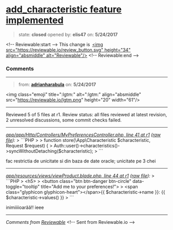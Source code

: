 # [add_characteristic feature implemented](https://github.com/adrianharabula/condr/pull/130)

> state: **closed** opened by: **elis47** on: **5/24/2017**



&lt;!-- Reviewable:start --&gt;
This change is [&lt;img src&#x3D;&quot;https://reviewable.io/review_button.svg&quot; height&#x3D;&quot;34&quot; align&#x3D;&quot;absmiddle&quot; alt&#x3D;&quot;Reviewable&quot;/&gt;](https://reviewable.io/reviews/adrianharabula/condr/130)
&lt;!-- Reviewable:end --&gt;


### Comments

---
> from: [**adrianharabula**](https://github.com/adrianharabula/condr/pull/130#issuecomment-303842445) on: **5/24/2017**

&lt;img class&#x3D;&quot;emoji&quot; title&#x3D;&quot;:lgtm:&quot; alt&#x3D;&quot;:lgtm:&quot; align&#x3D;&quot;absmiddle&quot; src&#x3D;&quot;https://reviewable.io/lgtm.png&quot; height&#x3D;&quot;20&quot; width&#x3D;&quot;61&quot;/&gt;

---

Reviewed 5 of 5 files at r1.
Review status: all files reviewed at latest revision, 2 unresolved discussions, some commit checks failed.

---

*[app/app/Http/Controllers/MyPreferencesController.php, line 41 at r1](https://reviewable.io:443/reviews/adrianharabula/condr/130#-Kkw7K4fasrgjQKtKrdk:-Kkw7K4gKs5lhuSeeksf:bstbqlm) ([raw file](https://github.com/adrianharabula/condr/blob/2ee04ead01d4f38c2e08e97bb98760895107b29e/app/app/Http/Controllers/MyPreferencesController.php#L41)):*
&gt; &#x60;&#x60;&#x60;PHP
&gt; 
&gt;   function store(\App\Characteristic $characteristic, Request $request) {
&gt;     Auth::user()-&gt;characteristics()-&gt;syncWithoutDetaching($characteristic);
&gt; &#x60;&#x60;&#x60;

fac restrictia de unicitate si din baza de date oracle; unicitate pe 3 chei

---

*[app/resources/views/viewProduct.blade.php, line 44 at r1](https://reviewable.io:443/reviews/adrianharabula/condr/130#-Kkw8VxsXExVF_GNuj7H:-Kkw8VxsXExVF_GNuj7I:b-nn5mly) ([raw file](https://github.com/adrianharabula/condr/blob/2ee04ead01d4f38c2e08e97bb98760895107b29e/app/resources/views/viewProduct.blade.php#L44)):*
&gt; &#x60;&#x60;&#x60;PHP
&gt;                 &lt;h5&gt;
&gt;                   &lt;button class&#x3D;&quot;btn btn-danger btn-circle&quot; data-toggle&#x3D;&quot;tooltip&quot; title&#x3D;&quot;Add me to your preferences!&quot;&gt;
&gt;                     &lt;span class&#x3D;&quot;glyphicon glyphicon-heart&quot;&gt;&lt;/span&gt;{{ $characteristic-&gt;name }}: {{ $characteristic-&gt;values() }}
&gt; &#x60;&#x60;&#x60;

inimiiiioarăă!! ieee

---


*Comments from [Reviewable](https://reviewable.io:443/reviews/adrianharabula/condr/130#-:-Kkw8DIMSY2NoVOQfjtw:bnfp4nl)*
&lt;!-- Sent from Reviewable.io --&gt;

